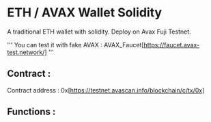 # ETH / AVAX Wallet Solidity
 A traditional ETH wallet with solidity.
 Deploy on Avax Fuji Testnet.
 
 '''
 You can test it with fake AVAX : AVAX_Faucet[https://faucet.avax-test.network/]
 '''
 
 
## Contract :
 Contract address : 0x[https://testnet.avascan.info/blockchain/c/tx/0x]
 
 
## Functions :
